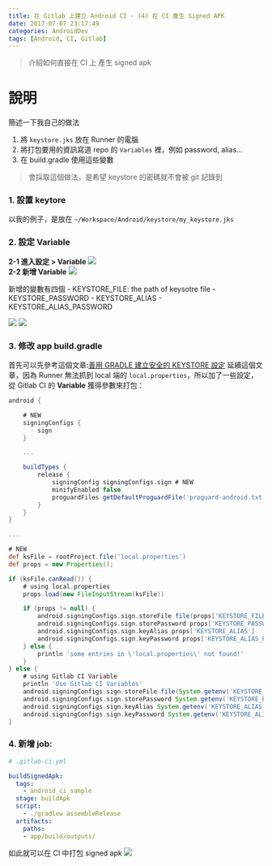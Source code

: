 ```yaml
---
title: 在 Gitlab 上建立 Android CI - (4) 在 CI 產生 Signed APK
date: 2017-07-07 23:17:49
categories: AndroidDev
tags: [Android, CI, Gitlab]
---
```

> 介紹如何直接在 CI 上 產生 signed apk

<!-- more -->

# 說明
簡述一下我自己的做法
1. 將 `keystore.jks` 放在 Runner 的電腦
2. 將打包要用的資訊寫道 repo 的 `Variables` 裡，例如 password, alias...
3. 在 build.gradle 使用這些變數

> 會採取這個做法，是希望 keystore 的密碼就不會被 git 記錄到

### 1. 設置 keytore
以我的例子，是放在 `~/Workspace/Android/keystore/my_keystore.jks`

### 2. 設定 Variable
**2-1 進入設定 > Variable**
![](https://i.imgur.com/TeY9OAA.png)
<br/>
**2-2 新增 Variable**
![](https://i.imgur.com/yiDIJ1d.png)

新增的變數有四個
    - KEYSTORE_FILE: the path of keysotre file
    - KEYSTORE_PASSWORD
    - KEYSTORE_ALIAS
    - KEYSTORE_ALIAS_PASSWORD

 ![](https://i.imgur.com/RP70DAa.png)
 ![](https://i.imgur.com/uDsDKW3.png)

### 3. 修改 app build.gradle

首先可以先參考這個文章:[善用 GRADLE 建立安全的 KEYSTORE 設定](https://blog.mosil.biz/2015/08/android-keystore-info-extra-from-build-gradle/)
延續這個文章，因為 Runner 無法抓到 local 端的 `local.properties`，所以加了一些設定，從 Gitlab CI 的 **Variable** 獲得參數來打包：

``` gradle    
android {

    # NEW
    signingConfigs {
        sign
    }

    ...

    buildTypes {
        release {
            signingConfig signingConfigs.sign # NEW
            minifyEnabled false
            proguardFiles getDefaultProguardFile('proguard-android.txt'), 'proguard-rules.pro'
        }
    }
}

...

# NEW
def ksFile = rootProject.file('local.properties')
def props = new Properties();

if (ksFile.canRead()) {
    # using local.properties
    props.load(new FileInputStream(ksFile))

    if (props != null) {
        android.signingConfigs.sign.storeFile file(props['KEYSTORE_FILE'])
        android.signingConfigs.sign.storePassword props['KEYSTORE_PASSWORD']
        android.signingConfigs.sign.keyAlias props['KEYSTORE_ALIAS']
        android.signingConfigs.sign.keyPassword props['KEYSTORE_ALIAS_PASSWORD']
    } else {
        println 'some entries in \'local.properties\' not found!'
    }
} else {
    # using Gitlab CI Variable
    println 'Use Gitlab CI Variables'
    android.signingConfigs.sign.storeFile file(System.getenv('KEYSTORE_FILE'))
    android.signingConfigs.sign.storePassword System.getenv('KEYSTORE_PASSWORD')
    android.signingConfigs.sign.keyAlias System.getenv('KEYSTORE_ALIAS')
    android.signingConfigs.sign.keyPassword System.getenv('KEYSTORE_ALIAS_PASSWORD')
}

```

### 4. 新增 job:
``` yml
# .gitlab-ci.yml

buildSignedApk:
  tags:
    - android_ci_sample
  stage: buildApk
  script:
    - ./gradlew assembleRelease
  artifacts:
    paths:
    - app/build/outputs/
```

如此就可以在 CI 中打包 signed apk
![](https://i.imgur.com/36PKe1f.png)
